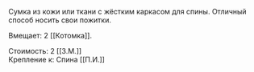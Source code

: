 Сумка из кожи или ткани с жёстким каркасом для спины. Отличный способ носить свои пожитки.<br>

Вмещает: 2 [[Котомка]].<br>

Стоимость: 2 [[З.М.]]<br>
Крепление к: Спина [[П.И.]]<br>